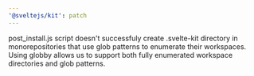 ```yaml
---
'@sveltejs/kit': patch
---
```


post_install.js script doesn't successfuly create .svelte-kit directory in monorepositories that use glob patterns to enumerate their workspaces. Using globby allows us to support both fully enumerated workspace directories and glob patterns.
